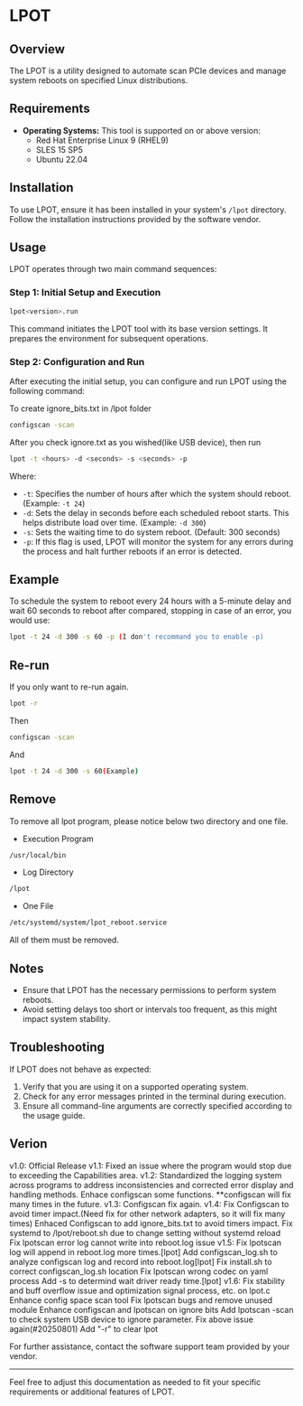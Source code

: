 # LPOT

## Overview
The LPOT is a utility designed to automate scan PCIe devices and manage system reboots on specified Linux distributions.

## Requirements
- **Operating Systems:** This tool is supported on or above version:
  - Red Hat Enterprise Linux 9 (RHEL9)
  - SLES 15 SP5
  - Ubuntu 22.04

## Installation
To use LPOT, ensure it has been installed in your system's `/lpot` directory. Follow the installation instructions provided by the software vendor.

## Usage
LPOT operates through two main command sequences:

### Step 1: Initial Setup and Execution
```bash
lpot<version>.run
```
This command initiates the LPOT tool with its base version settings. It prepares the environment for subsequent operations.

### Step 2: Configuration and Run
After executing the initial setup, you can configure and run LPOT using the following command:

To create ignore_bits.txt in /lpot folder
```bash
configscan -scan
```
After you check ignore.txt as you wished(like USB device), then run
```bash
lpot -t <hours> -d <seconds> -s <seconds> -p
```
Where:
- `-t`: Specifies the number of hours after which the system should reboot. (Example: `-t 24`)
- `-d`: Sets the delay in seconds before each scheduled reboot starts. This helps distribute load over time. (Example: `-d 300`)
- `-s`: Sets the waiting time to do system reboot. (Default: 300 seconds)
- `-p`: If this flag is used, LPOT will monitor the system for any errors during the process and halt further reboots if an error is detected.

## Example
To schedule the system to reboot every 24 hours with a 5-minute delay and wait 60 seconds to reboot after compared, stopping in case of an error, you would use:
```bash
lpot -t 24 -d 300 -s 60 -p (I don't recommand you to enable -p)
```

## Re-run
If you only want to re-run again.
```bash
lpot -r
```
Then
```bash
configscan -scan
```
And
```bash
lpot -t 24 -d 300 -s 60(Example)
```

## Remove
To remove all lpot program, please notice below two directory and one file.
- Execution Program
```bash
/usr/local/bin
```
- Log Directory
```bash
/lpot
```

- One File
```bash
/etc/systemd/system/lpot_reboot.service
```

All of them must be removed.

## Notes
- Ensure that LPOT has the necessary permissions to perform system reboots.
- Avoid setting delays too short or intervals too frequent, as this might impact system stability.

## Troubleshooting
If LPOT does not behave as expected:
1. Verify that you are using it on a supported operating system.
2. Check for any error messages printed in the terminal during execution.
3. Ensure all command-line arguments are correctly specified according to the usage guide.

## Verion
v1.0: Official Release
v1.1: Fixed an issue where the program would stop due to exceeding the Capabilities area.
v1.2: Standardized the logging system across programs to address inconsistencies and corrected error display and handling methods. Enhace configscan some functions.
     **configscan will fix many times in the future.
v1.3: Configscan fix again.
v1.4: Fix Configscan to avoid timer impact.(Need fix for other network adapters, so it will fix many times)
      Enhaced Configscan to add ignore_bits.txt to avoid timers impact.
      Fix systemd to /lpot/reboot.sh due to change setting without systemd reload
      Fix lpotscan error log cannot write into reboot.log issue
v1.5: Fix lpotscan log will append in reboot.log more times.[lpot]
      Add configscan_log.sh to analyze configscan log and record into reboot.log[lpot]
      Fix install.sh to correct configscan_log.sh location
      Fix lpotscan wrong codec on yaml process
      Add -s to determind wait driver ready time.[lpot]
v1.6: Fix stability and buff overflow issue and optimization signal process, etc. on lpot.c
      Enhance config space scan tool
      Fix lpotscan bugs and remove unused module
      Enhance configscan and lpotscan on ignore bits
      Add lpotscan -scan to check system USB device to ignore parameter.
      Fix above issue again(#20250801)
      Add "-r" to clear lpot

For further assistance, contact the software support team provided by your vendor.

---

Feel free to adjust this documentation as needed to fit your specific requirements or additional features of LPOT.
